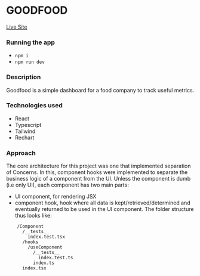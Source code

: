 
# GOODFOOD

[Live Site](https://goodfood-jade.vercel.app/)

### Running the app
- `npm i`
- `npm run dev`

### Description
Goodfood is a simple dashboard for a food company to track useful metrics.

### Technologies used
- React
- Typescript
- Tailwind
- Rechart



### Approach
The core architecture for this project was one that implemented separation of Concerns. In this, component hooks were implemented to separate the business logic of a component from the UI. Unless the component is dumb (i.e only UI), each component has two main parts:
- UI component, for rendering JSX
- component hook, hook where all data is kept/retrieved/determined and eventually returned to be used in the UI component.
The folder structure thus looks like:
``` 
    /Component
      /__tests__
        index.test.tsx
      /hooks
        /useComponent
          /__tests__
            index.test.ts
          index.ts
      index.tsx
```

